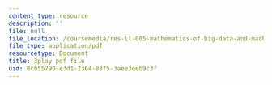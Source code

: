 ```yaml
---
content_type: resource
description: ''
file: null
file_location: /coursemedia/res-ll-005-mathematics-of-big-data-and-machine-learning-january-iap-2020/8cb55790e3d1236483753aee3eeb9c3f_hMUpevQzNzY.pdf
file_type: application/pdf
resourcetype: Document
title: 3play pdf file
uid: 8cb55790-e3d1-2364-8375-3aee3eeb9c3f
---
```

